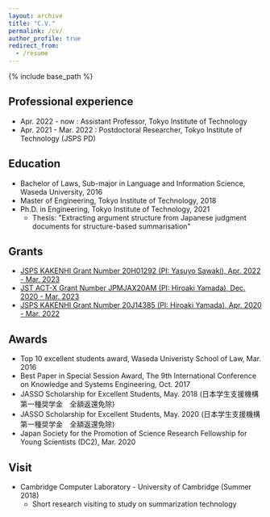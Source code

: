 ```yaml
---
layout: archive
title: "C.V."
permalink: /cv/
author_profile: true
redirect_from:
  - /resume
---
```


{% include base_path %}

## Professional experience
* Apr. 2022 - now       : Assistant Professor,  Tokyo Institute of Technology
* Apr. 2021 - Mar. 2022 : Postdoctoral Researcher, Tokyo Institute of Technology (JSPS PD)

## Education
* Bachelor of Laws, Sub-major in Language and Information Science, Waseda University, 2016
* Master of Engineering, Tokyo Institute of Technology, 2018
* Ph.D. in Engineering, Tokyo Institute of Technology, 2021
  * Thesis: "Extracting argument structure from Japanese judgment documents for structure-based summarisation"

## Grants
* [JSPS KAKENHI Grant Number 20H01292 (PI: Yasuyo Sawaki), Apr. 2022 - Mar. 2023](https://kaken.nii.ac.jp/grant/KAKENHI-PROJECT-20H01292/)
* [JST ACT-X Grant Number JPMJAX20AM (PI: Hiroaki Yamada), Dec. 2020 - Mar. 2023](https://projectdb.jst.go.jp/grant/JST-PROJECT-20348159/)
* [JSPS KAKENHI Grant Number 20J14385 (PI: Hiroaki Yamada), Apr. 2020 - Mar. 2022](https://kaken.nii.ac.jp/grant/KAKENHI-PROJECT-20J14385/)

## Awards
* Top 10 excellent students award, Waseda Univeristy School of Law, Mar. 2016
* Best Paper in Special Session Award, The 9th International Conference on Knowledge and Systems Engineering, Oct. 2017
* JASSO Scholarship for Excellent Students, May. 2018 (日本学生支援機構第一種奨学金　全額返還免除)
* JASSO Scholarship for Excellent Students, May. 2020 (日本学生支援機構第一種奨学金　全額返還免除)
* Japan Society for the Promotion of Science Research Fellowship for Young Scientists (DC2), Mar. 2020

## Visit
* Cambridge Computer Laboratory - University of Cambridge (Summer 2018)
  * Short research visiting to study on summarization technology


<!-- 
Talks
======
  <ul>{% for post in site.talks %}
    {% include archive-single-talk-cv.html %}
  {% endfor %}</ul>
  
Teaching
======
  <ul>{% for post in site.teaching %}
    {% include archive-single-cv.html %}
  {% endfor %}</ul>
  
Service and leadership
======
* Currently signed in to 43 different slack teams
-->
